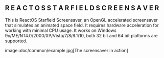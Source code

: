 ## R E A C T O S  S T A R F I E L D  S C R E E N S A V E R

This is ReactOS Starfield Screensaver, an OpenGL accelerated screensaver that simulates an animated space field.
It requires hardware acceleration for working with minimal CPU usage.
It works on Windows 9x/ME/NT4.0/2000/XP/Vista/7/8/8.1/10, both 32 bit and 64 bit plaftorms are supported.

image::doc/common/example.jpg[The screensaver in action]
